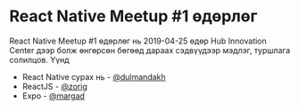 # React Native Meetup #1 өдөрлөг

React Native Meetup #1 өдөрлөг нь 2019-04-25 өдөр Hub Innovation Center дээр болж өнгөрсөн бөгөөд дараах сэдвүүдээр мэдлэг, туршлага солилцов. Үүнд
- React Native сурах нь - [@dulmandakh](https://github.com/dulmandakh)
- ReactJS - [@zorig](https://github.com/zorig)
- Expo - [@margad](https://github.com/margad)
